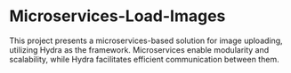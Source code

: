 # Microservices-Load-Images

This project presents a microservices-based solution for image uploading, utilizing Hydra as the framework. Microservices enable modularity and scalability, while Hydra facilitates efficient communication between them.

